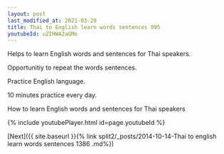 ```yaml
---
layout: post
last_modified_at: 2021-03-29
title: Thai to English learn words sentences 995 
youtubeId: uZIHWA2aGMo
---
```

 
 
Helps to learn English words and sentences for Thai speakers.

Opportunitiy to repeat the words sentences. 

Practice English language. 
 
10 minutes practice every day. 
 
How to learn English words and sentences for Thai speakers 
 
{% include youtubePlayer.html id=page.youtubeId %}
 
 
[Next]({{ site.baseurl }}{% link  split2/_posts/2014-10-14-Thai to english learn words sentences 1386 .md%})
 
